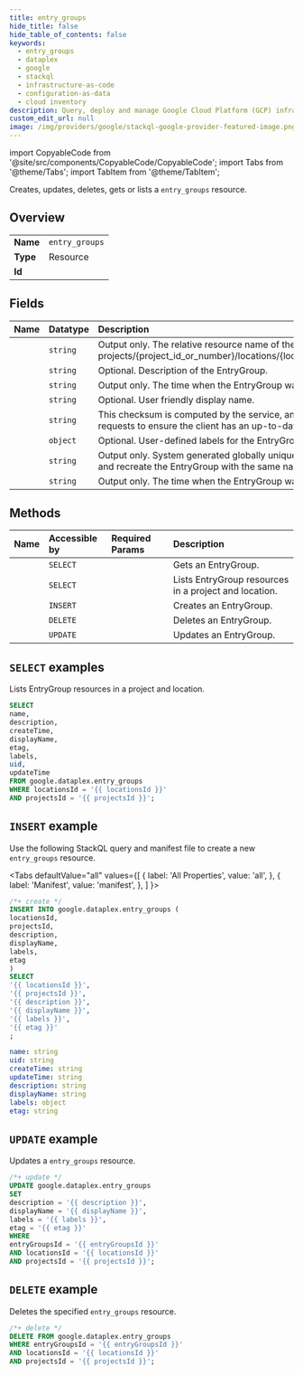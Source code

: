 ```yaml
---
title: entry_groups
hide_title: false
hide_table_of_contents: false
keywords:
  - entry_groups
  - dataplex
  - google
  - stackql
  - infrastructure-as-code
  - configuration-as-data
  - cloud inventory
description: Query, deploy and manage Google Cloud Platform (GCP) infrastructure and resources using SQL
custom_edit_url: null
image: /img/providers/google/stackql-google-provider-featured-image.png
---
```


import CopyableCode from '@site/src/components/CopyableCode/CopyableCode';
import Tabs from '@theme/Tabs';
import TabItem from '@theme/TabItem';

Creates, updates, deletes, gets or lists a <code>entry_groups</code> resource.

## Overview
<table><tbody>
<tr><td><b>Name</b></td><td><code>entry_groups</code></td></tr>
<tr><td><b>Type</b></td><td>Resource</td></tr>
<tr><td><b>Id</b></td><td><CopyableCode code="google.dataplex.entry_groups" /></td></tr>
</tbody></table>

## Fields
| Name | Datatype | Description |
|:-----|:---------|:------------|
| <CopyableCode code="name" /> | `string` | Output only. The relative resource name of the EntryGroup, in the format projects/{project_id_or_number}/locations/{location_id}/entryGroups/{entry_group_id}. |
| <CopyableCode code="description" /> | `string` | Optional. Description of the EntryGroup. |
| <CopyableCode code="createTime" /> | `string` | Output only. The time when the EntryGroup was created. |
| <CopyableCode code="displayName" /> | `string` | Optional. User friendly display name. |
| <CopyableCode code="etag" /> | `string` | This checksum is computed by the service, and might be sent on update and delete requests to ensure the client has an up-to-date value before proceeding. |
| <CopyableCode code="labels" /> | `object` | Optional. User-defined labels for the EntryGroup. |
| <CopyableCode code="uid" /> | `string` | Output only. System generated globally unique ID for the EntryGroup. If you delete and recreate the EntryGroup with the same name, this ID will be different. |
| <CopyableCode code="updateTime" /> | `string` | Output only. The time when the EntryGroup was last updated. |

## Methods
| Name | Accessible by | Required Params | Description |
|:-----|:--------------|:----------------|:------------|
| <CopyableCode code="projects_locations_entry_groups_get" /> | `SELECT` | <CopyableCode code="entryGroupsId, locationsId, projectsId" /> | Gets an EntryGroup. |
| <CopyableCode code="projects_locations_entry_groups_list" /> | `SELECT` | <CopyableCode code="locationsId, projectsId" /> | Lists EntryGroup resources in a project and location. |
| <CopyableCode code="projects_locations_entry_groups_create" /> | `INSERT` | <CopyableCode code="locationsId, projectsId" /> | Creates an EntryGroup. |
| <CopyableCode code="projects_locations_entry_groups_delete" /> | `DELETE` | <CopyableCode code="entryGroupsId, locationsId, projectsId" /> | Deletes an EntryGroup. |
| <CopyableCode code="projects_locations_entry_groups_patch" /> | `UPDATE` | <CopyableCode code="entryGroupsId, locationsId, projectsId" /> | Updates an EntryGroup. |

## `SELECT` examples

Lists EntryGroup resources in a project and location.

```sql
SELECT
name,
description,
createTime,
displayName,
etag,
labels,
uid,
updateTime
FROM google.dataplex.entry_groups
WHERE locationsId = '{{ locationsId }}'
AND projectsId = '{{ projectsId }}'; 
```

## `INSERT` example

Use the following StackQL query and manifest file to create a new <code>entry_groups</code> resource.

<Tabs
    defaultValue="all"
    values={[
        { label: 'All Properties', value: 'all', },
        { label: 'Manifest', value: 'manifest', },
    ]
}>
<TabItem value="all">

```sql
/*+ create */
INSERT INTO google.dataplex.entry_groups (
locationsId,
projectsId,
description,
displayName,
labels,
etag
)
SELECT 
'{{ locationsId }}',
'{{ projectsId }}',
'{{ description }}',
'{{ displayName }}',
'{{ labels }}',
'{{ etag }}'
;
```
</TabItem>
<TabItem value="manifest">

```yaml
name: string
uid: string
createTime: string
updateTime: string
description: string
displayName: string
labels: object
etag: string

```
</TabItem>
</Tabs>

## `UPDATE` example

Updates a <code>entry_groups</code> resource.

```sql
/*+ update */
UPDATE google.dataplex.entry_groups
SET 
description = '{{ description }}',
displayName = '{{ displayName }}',
labels = '{{ labels }}',
etag = '{{ etag }}'
WHERE 
entryGroupsId = '{{ entryGroupsId }}'
AND locationsId = '{{ locationsId }}'
AND projectsId = '{{ projectsId }}';
```

## `DELETE` example

Deletes the specified <code>entry_groups</code> resource.

```sql
/*+ delete */
DELETE FROM google.dataplex.entry_groups
WHERE entryGroupsId = '{{ entryGroupsId }}'
AND locationsId = '{{ locationsId }}'
AND projectsId = '{{ projectsId }}';
```
